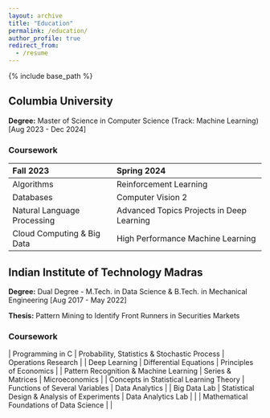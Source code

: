 ```yaml
---
layout: archive
title: "Education"
permalink: /education/
author_profile: true
redirect_from:
  - /resume
---
```


{% include base_path %}

## Columbia University
**Degree:** Master of Science in Computer Science (Track: Machine Learning) [Aug 2023 - Dec 2024]
### Coursework

| Fall 2023 | Spring 2024 |
|:--------|:-------|
| Algorithms   | Reinforcement Learning  |
| Databases   | Computer Vision 2   |
| Natural Language Processing   | Advanced Topics Projects in Deep Learning   |
| Cloud Computing & Big Data   | High Performance Machine Learning |



## Indian Institute of Technology Madras
**Degree:** Dual Degree - M.Tech. in Data Science & B.Tech. in Mechanical Engineering [Aug 2017 - May 2022]

**Thesis:** Pattern Mining to Identify Front Runners in Securities Markets
### Coursework

| Programming in C   | Probability, Statistics & Stochastic Process  |  Operations Research  |
| Deep Learning   | Differential Equations   |  Principles of Economics  |
| Pattern Recognition & Machine Learning   | Series & Matrices   |  Microeconomics  |
| Concepts in Statistical Learning Theory   | Functions of Several Variables   |  Data Analytics  |
| Big Data Lab   | Statistical Design & Analysis of Experiments   |  Data Analytics Lab  |
|    | Mathematical Foundations of Data Science	   |    |

